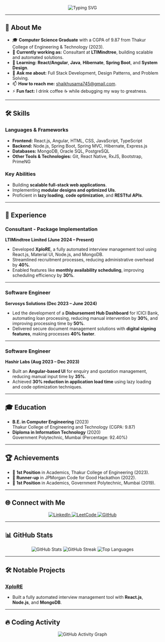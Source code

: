 <div align="center">
  <img src="https://readme-typing-svg.herokuapp.com?font=Fira+Code&weight=600&size=25&pause=1000&color=F7931A&background=FFFFFF00&center=true&vCenter=true&width=435&lines=Hi+there+%F0%9F%91%8B%2C+I'm+Osama+Shaikh!;Welcome+to+my+GitHub+Profile;Full+Stack+Developer+%7C+Open+Source+Contributor;Building+scalable+and+efficient+apps!+%F0%9F%92%BB" alt="Typing SVG" />
</div>

---

## 🚀 About Me

- 🎓 **Computer Science Graduate** with a CGPA of 9.87 from Thakur College of Engineering & Technology (2023).  
- 🔭 **Currently working as:** Consultant at **LTIMindtree**, building scalable and automated solutions.  
- 🌱 **Learning:** **React/Angular**, **Java**, **Hibernate**, **Spring Boot**, and **System Design**.  
- 💬 **Ask me about:** Full Stack Development, Design Patterns, and Problem Solving.  
- 📫 **How to reach me:** [shaikhusama745@gmail.com](mailto:shaikhusama745@gmail.com).  
- ⚡ **Fun fact:** I drink coffee ☕ while debugging my way to greatness.

---

## 🛠️ Skills

### **Languages & Frameworks**
- **Frontend:** React.js, Angular, HTML, CSS, JavaScript, TypeScript  
- **Backend:** Node.js, Spring Boot, Spring MVC, Hibernate, Express.js  
- **Databases:** MongoDB, Oracle SQL, PostgreSQL  
- **Other Tools & Technologies:** Git, React Native, RxJS, Bootstrap, PrimeNG  

### **Key Abilities**
- Building **scalable full-stack web applications**.  
- Implementing **modular designs and optimized UIs**.  
- Proficient in **lazy loading**, **code optimization**, and **RESTful APIs**.  

---

## 💼 Experience

### **Consultant - Package Implementation**  
**LTIMindtree Limited (June 2024 – Present)**  
- Developed **XploRE**, a fully automated interview management tool using React.js, Material UI, Node.js, and MongoDB.  
- Streamlined recruitment processes, reducing administrative overhead by **40%**.  
- Enabled features like **monthly availability scheduling**, improving scheduling efficiency by **30%**.

---

### **Software Engineer**  
**Servosys Solutions (Dec 2023 – June 2024)**  
- Led the development of a **Disbursement Hub Dashboard** for ICICI Bank, automating loan processing, reducing manual intervention by **30%**, and improving processing time by **50%**.  
- Delivered secure document management solutions with **digital signing features**, making processes **40% faster**.  

---

### **Software Engineer**  
**Hashir Labs (Aug 2023 – Dec 2023)**  
- Built an **Angular-based UI** for enquiry and quotation management, reducing manual input time by **35%**.  
- Achieved **30% reduction in application load time** using lazy loading and code optimization techniques.

---

## 🎓 Education

- **B.E. in Computer Engineering** (2023)  
  Thakur College of Engineering and Technology (CGPA: 9.87)  
- **Diploma in Information Technology** (2020)  
  Government Polytechnic, Mumbai (Percentage: 92.40%)

---

## 🏆 Achievements

- 🥇 **1st Position** in Academics, Thakur College of Engineering (2023).  
- 🥈 **Runner-up** in JPMorgan Code for Good Hackathon (2022).  
- 🥇 **1st Position** in Academics, Government Polytechnic, Mumbai (2019).  

---

## 🌐 Connect with Me

<p align="center">
  <a href="https://www.linkedin.com/in/osama-shaikh-103b941a6/" target="_blank">
    <img src="https://img.shields.io/badge/LinkedIn-Connect-blue?style=for-the-badge&logo=linkedin" alt="LinkedIn" />
  </a>
  <a href="https://leetcode.com/shaikhusama745/" target="_blank">
    <img src="https://img.shields.io/badge/LeetCode-Practice-yellow?style=for-the-badge&logo=leetcode" alt="LeetCode" />
  </a>
  <a href="https://github.com/usamashaikh13" target="_blank">
    <img src="https://img.shields.io/badge/GitHub-Follow-lightgrey?style=for-the-badge&logo=github" alt="GitHub" />
  </a>
</p>

---

## 📊 GitHub Stats

<div align="center">
  <img src="https://github-readme-stats.vercel.app/api?username=usamashaikh13&show_icons=true&theme=tokyonight&count_private=true" alt="GitHub Stats" />
  <img src="https://github-readme-streak-stats.herokuapp.com/?user=usamashaikh13&theme=tokyonight" alt="GitHub Streak" />
  <img src="https://github-readme-stats.vercel.app/api/top-langs/?username=usamashaikh13&layout=compact&theme=tokyonight" alt="Top Languages" />
</div>

---

## 🛠️ Notable Projects

### [XploRE](https://github.com/usamashaikh13/xplore)
- Built a fully automated interview management tool with **React.js**, **Node.js**, and **MongoDB**.

---

## 🔥 Coding Activity

<p align="center">
  <img src="https://github-readme-activity-graph.vercel.app/graph?username=usamashaikh13&theme=tokyo-night" alt="GitHub Activity Graph" />
</p>
